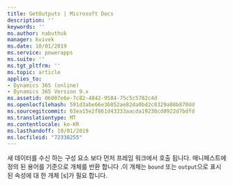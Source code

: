 ```yaml
---
title: GetOutputs | Microsoft Docs
description: ''
keywords: ''
ms.author: nabuthuk
manager: kvivek
ms.date: 10/01/2019
ms.service: powerapps
ms.suite: ''
ms.tgt_pltfrm: ''
ms.topic: article
applies_to:
- Dynamics 365 (online)
- Dynamics 365 Version 9.x
ms.assetid: 06007e6e-7c82-4842-9584-75c5c5782c4d
ms.openlocfilehash: 591d3abe66e36852ae82da0bd2c8329a08b870dd
ms.sourcegitcommit: 63ea15e2f861d43333aacda19230cd8922d7bdfd
ms.translationtype: MT
ms.contentlocale: ko-KR
ms.lasthandoff: 10/01/2019
ms.locfileid: "72338255"
---
```

새 데이터를 수신 하는 구성 요소 보다 먼저 프레임 워크에서 호출 됩니다. 매니페스트에 정의 된 용어를 기준으로 개체를 반환 합니다 .이 개체는 `bound` 또는 `output`으로 표시 된 속성에 대 한 개체 [s]가 필요 합니다.

